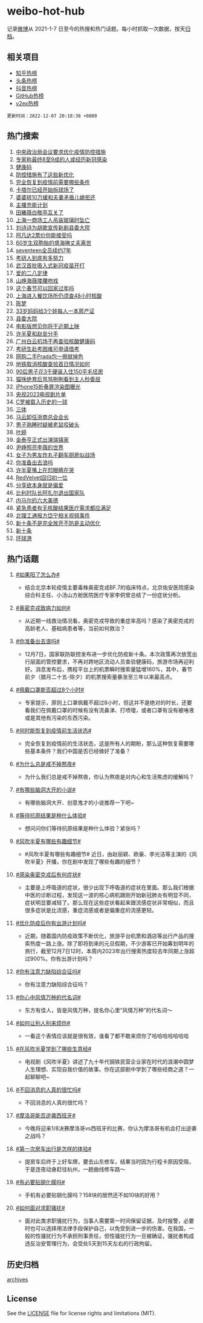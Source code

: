 # weibo-hot-hub

记录[微博](https://www.weibo.com)从 2021-1-7 日至今的热搜和热门话题。每小时抓取一次数据，按天[归档](archives)。

## 相关项目

- [知乎热榜](https://github.com/lonnyzhang423/zhihu-hot-hub)
- [头条热榜](https://github.com/lonnyzhang423/toutiao-hot-hub)
- [抖音热榜](https://github.com/lonnyzhang423/douyin-hot-hub)
- [GitHub热榜](https://github.com/lonnyzhang423/github-hot-hub)
- [v2ex热榜](https://github.com/lonnyzhang423/v2ex-hot-hub)


`更新时间：2022-12-07 20:18:38 +0800`

## 热门搜索

1. [中央政治局会议要求优化疫情防控措施](https://m.weibo.cn/search?containerid=100103type%3D1%26t%3D10%26q%3D%23%E4%B8%AD%E5%A4%AE%E6%94%BF%E6%B2%BB%E5%B1%80%E4%BC%9A%E8%AE%AE%E8%A6%81%E6%B1%82%E4%BC%98%E5%8C%96%E7%96%AB%E6%83%85%E9%98%B2%E6%8E%A7%E6%8E%AA%E6%96%BD%23&stream_entry_id=51&isnewpage=1&extparam=seat%3D1%26filter_type%3Drealtimehot%26c_type%3D51%26pos%3D0%26cate%3D10103%26dgr%3D0%26display_time%3D1670415517%26pre_seqid%3D1670415517161028780609&luicode=10000011&lfid=106003type%253D25%2526t%253D3%2526disable_hot%253D1%2526filter_type%253Drealtimehot)
1. [专家称最终8至9成的人或经历新冠感染](https://m.weibo.cn/search?containerid=100103type%3D1%26t%3D10%26q%3D%23%E4%B8%93%E5%AE%B6%E7%A7%B0%E6%9C%80%E7%BB%888%E8%87%B39%E6%88%90%E7%9A%84%E4%BA%BA%E6%88%96%E7%BB%8F%E5%8E%86%E6%96%B0%E5%86%A0%E6%84%9F%E6%9F%93%23&stream_entry_id=31&isnewpage=1&extparam=seat%3D1%26q%3D%2523%25E4%25B8%2593%25E5%25AE%25B6%25E7%25A7%25B0%25E6%259C%2580%25E7%25BB%25888%25E8%2587%25B39%25E6%2588%2590%25E7%259A%2584%25E4%25BA%25BA%25E6%2588%2596%25E7%25BB%258F%25E5%258E%2586%25E6%2596%25B0%25E5%2586%25A0%25E6%2584%259F%25E6%259F%2593%2523%26filter_type%3Drealtimehot%26dgr%3D0%26realpos%3D1%26flag%3D1%26pos%3D0%26c_type%3D31%26cate%3D5001%26band_rank%3D1%26lcate%3D5001%26display_time%3D1670415517%26pre_seqid%3D1670415517161028780609&luicode=10000011&lfid=106003type%253D25%2526t%253D3%2526disable_hot%253D1%2526filter_type%253Drealtimehot)
1. [健康码](https://m.weibo.cn/search?containerid=100103type%3D1%26t%3D10%26q%3D%23%E5%81%A5%E5%BA%B7%E7%A0%81%23&stream_entry_id=31&isnewpage=1&extparam=seat%3D1%26q%3D%2523%25E5%2581%25A5%25E5%25BA%25B7%25E7%25A0%2581%2523%26filter_type%3Drealtimehot%26dgr%3D0%26realpos%3D2%26flag%3D16%26pos%3D1%26c_type%3D31%26cate%3D5001%26band_rank%3D2%26lcate%3D5001%26display_time%3D1670415517%26pre_seqid%3D1670415517161028780609&luicode=10000011&lfid=106003type%253D25%2526t%253D3%2526disable_hot%253D1%2526filter_type%253Drealtimehot)
1. [防控措施有了这些新优化](https://m.weibo.cn/search?containerid=100103type%3D1%26t%3D10%26q%3D%23%E9%98%B2%E6%8E%A7%E6%8E%AA%E6%96%BD%E6%9C%89%E4%BA%86%E8%BF%99%E4%BA%9B%E6%96%B0%E4%BC%98%E5%8C%96%23&stream_entry_id=31&isnewpage=1&extparam=seat%3D1%26q%3D%2523%25E9%2598%25B2%25E6%258E%25A7%25E6%258E%25AA%25E6%2596%25BD%25E6%259C%2589%25E4%25BA%2586%25E8%25BF%2599%25E4%25BA%259B%25E6%2596%25B0%25E4%25BC%2598%25E5%258C%2596%2523%26filter_type%3Drealtimehot%26dgr%3D0%26realpos%3D3%26flag%3D0%26pos%3D2%26c_type%3D31%26cate%3D5001%26band_rank%3D3%26lcate%3D5001%26display_time%3D1670415517%26pre_seqid%3D1670415517161028780609&luicode=10000011&lfid=106003type%253D25%2526t%253D3%2526disable_hot%253D1%2526filter_type%253Drealtimehot)
1. [完全恢复到疫情前需要哪些条件](https://m.weibo.cn/search?containerid=100103type%3D1%26t%3D10%26q%3D%23%E5%AE%8C%E5%85%A8%E6%81%A2%E5%A4%8D%E5%88%B0%E7%96%AB%E6%83%85%E5%89%8D%E9%9C%80%E8%A6%81%E5%93%AA%E4%BA%9B%E6%9D%A1%E4%BB%B6%23&stream_entry_id=31&isnewpage=1&extparam=seat%3D1%26q%3D%2523%25E5%25AE%258C%25E5%2585%25A8%25E6%2581%25A2%25E5%25A4%258D%25E5%2588%25B0%25E7%2596%25AB%25E6%2583%2585%25E5%2589%258D%25E9%259C%2580%25E8%25A6%2581%25E5%2593%25AA%25E4%25BA%259B%25E6%259D%25A1%25E4%25BB%25B6%2523%26filter_type%3Drealtimehot%26dgr%3D0%26realpos%3D4%26flag%3D2%26pos%3D3%26c_type%3D31%26cate%3D5001%26band_rank%3D4%26lcate%3D5001%26display_time%3D1670415517%26pre_seqid%3D1670415517161028780609&luicode=10000011&lfid=106003type%253D25%2526t%253D3%2526disable_hot%253D1%2526filter_type%253Drealtimehot)
1. [卡塔尔已经开始拆球场了](https://m.weibo.cn/search?containerid=100103type%3D1%26t%3D10%26q%3D%23%E5%8D%A1%E5%A1%94%E5%B0%94%E5%B7%B2%E7%BB%8F%E5%BC%80%E5%A7%8B%E6%8B%86%E7%90%83%E5%9C%BA%E4%BA%86%23&stream_entry_id=31&isnewpage=1&extparam=seat%3D1%26q%3D%2523%25E5%258D%25A1%25E5%25A1%2594%25E5%25B0%2594%25E5%25B7%25B2%25E7%25BB%258F%25E5%25BC%2580%25E5%25A7%258B%25E6%258B%2586%25E7%2590%2583%25E5%259C%25BA%25E4%25BA%2586%2523%26filter_type%3Drealtimehot%26dgr%3D0%26realpos%3D5%26flag%3D2%26pos%3D4%26c_type%3D31%26cate%3D5001%26band_rank%3D5%26lcate%3D5001%26display_time%3D1670415517%26pre_seqid%3D1670415517161028780609&luicode=10000011&lfid=106003type%253D25%2526t%253D3%2526disable_hot%253D1%2526filter_type%253Drealtimehot)
1. [婆婆转10万缓和夫妻矛盾儿媳拒还](https://m.weibo.cn/search?containerid=100103type%3D1%26t%3D10%26q%3D%23%E5%A9%86%E5%A9%86%E8%BD%AC10%E4%B8%87%E7%BC%93%E5%92%8C%E5%A4%AB%E5%A6%BB%E7%9F%9B%E7%9B%BE%E5%84%BF%E5%AA%B3%E6%8B%92%E8%BF%98%23&stream_entry_id=31&isnewpage=1&extparam=seat%3D1%26q%3D%2523%25E5%25A9%2586%25E5%25A9%2586%25E8%25BD%25AC10%25E4%25B8%2587%25E7%25BC%2593%25E5%2592%258C%25E5%25A4%25AB%25E5%25A6%25BB%25E7%259F%259B%25E7%259B%25BE%25E5%2584%25BF%25E5%25AA%25B3%25E6%258B%2592%25E8%25BF%2598%2523%26filter_type%3Drealtimehot%26dgr%3D0%26realpos%3D6%26flag%3D1%26pos%3D5%26c_type%3D31%26cate%3D5001%26band_rank%3D6%26lcate%3D5001%26display_time%3D1670415517%26pre_seqid%3D1670415517161028780609&luicode=10000011&lfid=106003type%253D25%2526t%253D3%2526disable_hot%253D1%2526filter_type%253Drealtimehot)
1. [主播充能计划](https://m.weibo.cn/search?containerid=100103type%3D1%26t%3D10%26q%3D%23%E4%B8%BB%E6%92%AD%E5%85%85%E8%83%BD%E8%AE%A1%E5%88%92%23&stream_entry_id=31&isnewpage=1&extparam=seat%3D1%26adid%3D174319%26q%3D%2523%25E4%25B8%25BB%25E6%2592%25AD%25E5%2585%2585%25E8%2583%25BD%25E8%25AE%25A1%25E5%2588%2592%2523%26filter_type%3Drealtimehot%26dgr%3D0%26pos%3D6%26c_type%3D31%26cate%3D5001%26band_rank%3D7%26lcate%3D5001%26display_time%3D1670415517%26pre_seqid%3D1670415517161028780609&luicode=10000011&lfid=106003type%253D25%2526t%253D3%2526disable_hot%253D1%2526filter_type%253Drealtimehot)
1. [田曦薇白敬亭互关了](https://m.weibo.cn/search?containerid=100103type%3D1%26t%3D10%26q%3D%23%E7%94%B0%E6%9B%A6%E8%96%87%E7%99%BD%E6%95%AC%E4%BA%AD%E4%BA%92%E5%85%B3%E4%BA%86%23&stream_entry_id=31&isnewpage=1&extparam=seat%3D1%26q%3D%2523%25E7%2594%25B0%25E6%259B%25A6%25E8%2596%2587%25E7%2599%25BD%25E6%2595%25AC%25E4%25BA%25AD%25E4%25BA%2592%25E5%2585%25B3%25E4%25BA%2586%2523%26filter_type%3Drealtimehot%26dgr%3D0%26realpos%3D7%26flag%3D0%26pos%3D7%26c_type%3D31%26cate%3D5001%26band_rank%3D7%26lcate%3D5001%26display_time%3D1670415517%26pre_seqid%3D1670415517161028780609&luicode=10000011&lfid=106003type%253D25%2526t%253D3%2526disable_hot%253D1%2526filter_type%253Drealtimehot)
1. [上海一商场工人吊装玻璃时坠亡](https://m.weibo.cn/search?containerid=100103type%3D1%26t%3D10%26q%3D%23%E4%B8%8A%E6%B5%B7%E4%B8%80%E5%95%86%E5%9C%BA%E5%B7%A5%E4%BA%BA%E5%90%8A%E8%A3%85%E7%8E%BB%E7%92%83%E6%97%B6%E5%9D%A0%E4%BA%A1%23&stream_entry_id=31&isnewpage=1&extparam=seat%3D1%26q%3D%2523%25E4%25B8%258A%25E6%25B5%25B7%25E4%25B8%2580%25E5%2595%2586%25E5%259C%25BA%25E5%25B7%25A5%25E4%25BA%25BA%25E5%2590%258A%25E8%25A3%2585%25E7%258E%25BB%25E7%2592%2583%25E6%2597%25B6%25E5%259D%25A0%25E4%25BA%25A1%2523%26filter_type%3Drealtimehot%26dgr%3D0%26realpos%3D8%26flag%3D1%26pos%3D8%26c_type%3D31%26cate%3D5001%26band_rank%3D8%26lcate%3D5001%26display_time%3D1670415517%26pre_seqid%3D1670415517161028780609&luicode=10000011&lfid=106003type%253D25%2526t%253D3%2526disable_hot%253D1%2526filter_type%253Drealtimehot)
1. [刘诗诗为胡歌宣传新剧县委大院](https://m.weibo.cn/search?containerid=100103type%3D1%26t%3D10%26q%3D%23%E5%88%98%E8%AF%97%E8%AF%97%E4%B8%BA%E8%83%A1%E6%AD%8C%E5%AE%A3%E4%BC%A0%E6%96%B0%E5%89%A7%E5%8E%BF%E5%A7%94%E5%A4%A7%E9%99%A2%23&stream_entry_id=31&isnewpage=1&extparam=seat%3D1%26q%3D%2523%25E5%2588%2598%25E8%25AF%2597%25E8%25AF%2597%25E4%25B8%25BA%25E8%2583%25A1%25E6%25AD%258C%25E5%25AE%25A3%25E4%25BC%25A0%25E6%2596%25B0%25E5%2589%25A7%25E5%258E%25BF%25E5%25A7%2594%25E5%25A4%25A7%25E9%2599%25A2%2523%26filter_type%3Drealtimehot%26dgr%3D0%26realpos%3D9%26flag%3D1%26pos%3D9%26c_type%3D31%26cate%3D5001%26band_rank%3D9%26lcate%3D5001%26display_time%3D1670415517%26pre_seqid%3D1670415517161028780609&luicode=10000011&lfid=106003type%253D25%2526t%253D3%2526disable_hot%253D1%2526filter_type%253Drealtimehot)
1. [阿凡达2票价你能接受吗](https://m.weibo.cn/search?containerid=100103type%3D1%26t%3D10%26q%3D%23%E9%98%BF%E5%87%A1%E8%BE%BE2%E7%A5%A8%E4%BB%B7%E4%BD%A0%E8%83%BD%E6%8E%A5%E5%8F%97%E5%90%97%23&stream_entry_id=31&isnewpage=1&extparam=seat%3D1%26q%3D%2523%25E9%2598%25BF%25E5%2587%25A1%25E8%25BE%25BE2%25E7%25A5%25A8%25E4%25BB%25B7%25E4%25BD%25A0%25E8%2583%25BD%25E6%258E%25A5%25E5%258F%2597%25E5%2590%2597%2523%26filter_type%3Drealtimehot%26dgr%3D0%26realpos%3D10%26flag%3D0%26pos%3D10%26c_type%3D31%26cate%3D5001%26band_rank%3D10%26lcate%3D5001%26display_time%3D1670415517%26pre_seqid%3D1670415517161028780609&luicode=10000011&lfid=106003type%253D25%2526t%253D3%2526disable_hot%253D1%2526filter_type%253Drealtimehot)
1. [60岁生双胞胎的盛海琳丈夫离世](https://m.weibo.cn/search?containerid=100103type%3D1%26t%3D10%26q%3D%2360%E5%B2%81%E7%94%9F%E5%8F%8C%E8%83%9E%E8%83%8E%E7%9A%84%E7%9B%9B%E6%B5%B7%E7%90%B3%E4%B8%88%E5%A4%AB%E7%A6%BB%E4%B8%96%23&stream_entry_id=31&isnewpage=1&extparam=seat%3D1%26q%3D%252360%25E5%25B2%2581%25E7%2594%259F%25E5%258F%258C%25E8%2583%259E%25E8%2583%258E%25E7%259A%2584%25E7%259B%259B%25E6%25B5%25B7%25E7%2590%25B3%25E4%25B8%2588%25E5%25A4%25AB%25E7%25A6%25BB%25E4%25B8%2596%2523%26filter_type%3Drealtimehot%26dgr%3D0%26realpos%3D11%26flag%3D1%26pos%3D11%26c_type%3D31%26cate%3D5001%26band_rank%3D11%26lcate%3D5001%26display_time%3D1670415517%26pre_seqid%3D1670415517161028780609&luicode=10000011&lfid=106003type%253D25%2526t%253D3%2526disable_hot%253D1%2526filter_type%253Drealtimehot)
1. [seventeen全员续约7年](https://m.weibo.cn/search?containerid=100103type%3D1%26t%3D10%26q%3D%23seventeen%E5%85%A8%E5%91%98%E7%BB%AD%E7%BA%A67%E5%B9%B4%23&stream_entry_id=31&isnewpage=1&extparam=seat%3D1%26q%3D%2523seventeen%25E5%2585%25A8%25E5%2591%2598%25E7%25BB%25AD%25E7%25BA%25A67%25E5%25B9%25B4%2523%26filter_type%3Drealtimehot%26dgr%3D0%26realpos%3D12%26flag%3D1%26pos%3D12%26c_type%3D31%26cate%3D5001%26band_rank%3D12%26lcate%3D5001%26display_time%3D1670415517%26pre_seqid%3D1670415517161028780609&luicode=10000011&lfid=106003type%253D25%2526t%253D3%2526disable_hot%253D1%2526filter_type%253Drealtimehot)
1. [考研人到底有多努力](https://m.weibo.cn/search?containerid=100103type%3D1%26t%3D10%26q%3D%23%E8%80%83%E7%A0%94%E4%BA%BA%E5%88%B0%E5%BA%95%E6%9C%89%E5%A4%9A%E5%8A%AA%E5%8A%9B%23&stream_entry_id=31&isnewpage=1&extparam=seat%3D1%26q%3D%2523%25E8%2580%2583%25E7%25A0%2594%25E4%25BA%25BA%25E5%2588%25B0%25E5%25BA%2595%25E6%259C%2589%25E5%25A4%259A%25E5%258A%25AA%25E5%258A%259B%2523%26filter_type%3Drealtimehot%26dgr%3D0%26realpos%3D13%26flag%3D1%26pos%3D13%26c_type%3D31%26cate%3D5001%26band_rank%3D13%26lcate%3D5001%26display_time%3D1670415517%26pre_seqid%3D1670415517161028780609&luicode=10000011&lfid=106003type%253D25%2526t%253D3%2526disable_hot%253D1%2526filter_type%253Drealtimehot)
1. [武汉首批吸入式新冠疫苗开打](https://m.weibo.cn/search?containerid=100103type%3D1%26t%3D10%26q%3D%23%E6%AD%A6%E6%B1%89%E9%A6%96%E6%89%B9%E5%90%B8%E5%85%A5%E5%BC%8F%E6%96%B0%E5%86%A0%E7%96%AB%E8%8B%97%E5%BC%80%E6%89%93%23&stream_entry_id=31&isnewpage=1&extparam=seat%3D1%26q%3D%2523%25E6%25AD%25A6%25E6%25B1%2589%25E9%25A6%2596%25E6%2589%25B9%25E5%2590%25B8%25E5%2585%25A5%25E5%25BC%258F%25E6%2596%25B0%25E5%2586%25A0%25E7%2596%25AB%25E8%258B%2597%25E5%25BC%2580%25E6%2589%2593%2523%26filter_type%3Drealtimehot%26dgr%3D0%26realpos%3D14%26flag%3D1%26pos%3D14%26c_type%3D31%26cate%3D5001%26band_rank%3D14%26lcate%3D5001%26display_time%3D1670415517%26pre_seqid%3D1670415517161028780609&luicode=10000011&lfid=106003type%253D25%2526t%253D3%2526disable_hot%253D1%2526filter_type%253Drealtimehot)
1. [爱的二八定律](https://m.weibo.cn/search?containerid=100103type%3D1%26t%3D10%26q%3D%E7%88%B1%E7%9A%84%E4%BA%8C%E5%85%AB%E5%AE%9A%E5%BE%8B&stream_entry_id=31&isnewpage=1&extparam=seat%3D1%26q%3D%25E7%2588%25B1%25E7%259A%2584%25E4%25BA%258C%25E5%2585%25AB%25E5%25AE%259A%25E5%25BE%258B%26filter_type%3Drealtimehot%26dgr%3D0%26realpos%3D15%26flag%3D0%26pos%3D15%26c_type%3D31%26cate%3D5001%26band_rank%3D15%26lcate%3D5001%26display_time%3D1670415517%26pre_seqid%3D1670415517161028780609&luicode=10000011&lfid=106003type%253D25%2526t%253D3%2526disable_hot%253D1%2526filter_type%253Drealtimehot)
1. [山峥海薇搂腰吻戏](https://m.weibo.cn/search?containerid=100103type%3D1%26t%3D10%26q%3D%23%E5%B1%B1%E5%B3%A5%E6%B5%B7%E8%96%87%E6%90%82%E8%85%B0%E5%90%BB%E6%88%8F%23&stream_entry_id=31&isnewpage=1&extparam=seat%3D1%26q%3D%2523%25E5%25B1%25B1%25E5%25B3%25A5%25E6%25B5%25B7%25E8%2596%2587%25E6%2590%2582%25E8%2585%25B0%25E5%2590%25BB%25E6%2588%258F%2523%26filter_type%3Drealtimehot%26dgr%3D0%26realpos%3D16%26flag%3D1%26pos%3D16%26c_type%3D31%26cate%3D5001%26band_rank%3D16%26lcate%3D5001%26display_time%3D1670415517%26pre_seqid%3D1670415517161028780609&luicode=10000011&lfid=106003type%253D25%2526t%253D3%2526disable_hot%253D1%2526filter_type%253Drealtimehot)
1. [这个春节可以回家过年吗](https://m.weibo.cn/search?containerid=100103type%3D1%26t%3D10%26q%3D%23%E8%BF%99%E4%B8%AA%E6%98%A5%E8%8A%82%E5%8F%AF%E4%BB%A5%E5%9B%9E%E5%AE%B6%E8%BF%87%E5%B9%B4%E5%90%97%23&stream_entry_id=31&isnewpage=1&extparam=seat%3D1%26q%3D%2523%25E8%25BF%2599%25E4%25B8%25AA%25E6%2598%25A5%25E8%258A%2582%25E5%258F%25AF%25E4%25BB%25A5%25E5%259B%259E%25E5%25AE%25B6%25E8%25BF%2587%25E5%25B9%25B4%25E5%2590%2597%2523%26filter_type%3Drealtimehot%26dgr%3D0%26realpos%3D17%26flag%3D1%26pos%3D17%26c_type%3D31%26cate%3D5001%26band_rank%3D17%26lcate%3D5001%26display_time%3D1670415517%26pre_seqid%3D1670415517161028780609&luicode=10000011&lfid=106003type%253D25%2526t%253D3%2526disable_hot%253D1%2526filter_type%253Drealtimehot)
1. [上海进入餐饮场所仍须查48小时核酸](https://m.weibo.cn/search?containerid=100103type%3D1%26t%3D10%26q%3D%23%E4%B8%8A%E6%B5%B7%E8%BF%9B%E5%85%A5%E9%A4%90%E9%A5%AE%E5%9C%BA%E6%89%80%E4%BB%8D%E9%A1%BB%E6%9F%A548%E5%B0%8F%E6%97%B6%E6%A0%B8%E9%85%B8%23&stream_entry_id=31&isnewpage=1&extparam=seat%3D1%26q%3D%2523%25E4%25B8%258A%25E6%25B5%25B7%25E8%25BF%259B%25E5%2585%25A5%25E9%25A4%2590%25E9%25A5%25AE%25E5%259C%25BA%25E6%2589%2580%25E4%25BB%258D%25E9%25A1%25BB%25E6%259F%25A548%25E5%25B0%258F%25E6%2597%25B6%25E6%25A0%25B8%25E9%2585%25B8%2523%26filter_type%3Drealtimehot%26dgr%3D0%26realpos%3D18%26flag%3D0%26pos%3D18%26c_type%3D31%26cate%3D5001%26band_rank%3D18%26lcate%3D5001%26display_time%3D1670415517%26pre_seqid%3D1670415517161028780609&luicode=10000011&lfid=106003type%253D25%2526t%253D3%2526disable_hot%253D1%2526filter_type%253Drealtimehot)
1. [陈梦](https://m.weibo.cn/search?containerid=100103type%3D1%26t%3D10%26q%3D%E9%99%88%E6%A2%A6&stream_entry_id=31&isnewpage=1&extparam=seat%3D1%26q%3D%25E9%2599%2588%25E6%25A2%25A6%26filter_type%3Drealtimehot%26dgr%3D0%26realpos%3D19%26flag%3D1%26pos%3D19%26c_type%3D31%26cate%3D5001%26band_rank%3D19%26lcate%3D5001%26display_time%3D1670415517%26pre_seqid%3D1670415517161028780609&luicode=10000011&lfid=106003type%253D25%2526t%253D3%2526disable_hot%253D1%2526filter_type%253Drealtimehot)
1. [33岁妈妈给3个娃每人一本房产证](https://m.weibo.cn/search?containerid=100103type%3D1%26t%3D10%26q%3D%2333%E5%B2%81%E5%A6%88%E5%A6%88%E7%BB%993%E4%B8%AA%E5%A8%83%E6%AF%8F%E4%BA%BA%E4%B8%80%E6%9C%AC%E6%88%BF%E4%BA%A7%E8%AF%81%23&stream_entry_id=31&isnewpage=1&extparam=seat%3D1%26q%3D%252333%25E5%25B2%2581%25E5%25A6%2588%25E5%25A6%2588%25E7%25BB%25993%25E4%25B8%25AA%25E5%25A8%2583%25E6%25AF%258F%25E4%25BA%25BA%25E4%25B8%2580%25E6%259C%25AC%25E6%2588%25BF%25E4%25BA%25A7%25E8%25AF%2581%2523%26filter_type%3Drealtimehot%26dgr%3D0%26realpos%3D20%26flag%3D1%26pos%3D20%26c_type%3D31%26cate%3D5001%26band_rank%3D20%26lcate%3D5001%26display_time%3D1670415517%26pre_seqid%3D1670415517161028780609&luicode=10000011&lfid=106003type%253D25%2526t%253D3%2526disable_hot%253D1%2526filter_type%253Drealtimehot)
1. [县委大院](https://m.weibo.cn/search?containerid=100103type%3D1%26t%3D10%26q%3D%E5%8E%BF%E5%A7%94%E5%A4%A7%E9%99%A2&stream_entry_id=31&isnewpage=1&extparam=seat%3D1%26q%3D%25E5%258E%25BF%25E5%25A7%2594%25E5%25A4%25A7%25E9%2599%25A2%26filter_type%3Drealtimehot%26dgr%3D0%26realpos%3D21%26flag%3D1%26pos%3D21%26c_type%3D31%26cate%3D5001%26band_rank%3D21%26lcate%3D5001%26display_time%3D1670415517%26pre_seqid%3D1670415517161028780609&luicode=10000011&lfid=106003type%253D25%2526t%253D3%2526disable_hot%253D1%2526filter_type%253Drealtimehot)
1. [电影版想见你将于近期上映](https://m.weibo.cn/search?containerid=100103type%3D1%26t%3D10%26q%3D%23%E7%94%B5%E5%BD%B1%E7%89%88%E6%83%B3%E8%A7%81%E4%BD%A0%E5%B0%86%E4%BA%8E%E8%BF%91%E6%9C%9F%E4%B8%8A%E6%98%A0%23&stream_entry_id=31&isnewpage=1&extparam=seat%3D1%26q%3D%2523%25E7%2594%25B5%25E5%25BD%25B1%25E7%2589%2588%25E6%2583%25B3%25E8%25A7%2581%25E4%25BD%25A0%25E5%25B0%2586%25E4%25BA%258E%25E8%25BF%2591%25E6%259C%259F%25E4%25B8%258A%25E6%2598%25A0%2523%26filter_type%3Drealtimehot%26dgr%3D0%26realpos%3D22%26flag%3D1%26pos%3D22%26c_type%3D31%26cate%3D5001%26band_rank%3D22%26lcate%3D5001%26display_time%3D1670415517%26pre_seqid%3D1670415517161028780609&luicode=10000011&lfid=106003type%253D25%2526t%253D3%2526disable_hot%253D1%2526filter_type%253Drealtimehot)
1. [许半夏和赵垒分手](https://m.weibo.cn/search?containerid=100103type%3D1%26t%3D10%26q%3D%23%E8%AE%B8%E5%8D%8A%E5%A4%8F%E5%92%8C%E8%B5%B5%E5%9E%92%E5%88%86%E6%89%8B%23&stream_entry_id=31&isnewpage=1&extparam=seat%3D1%26q%3D%2523%25E8%25AE%25B8%25E5%258D%258A%25E5%25A4%258F%25E5%2592%258C%25E8%25B5%25B5%25E5%259E%2592%25E5%2588%2586%25E6%2589%258B%2523%26filter_type%3Drealtimehot%26dgr%3D0%26realpos%3D23%26flag%3D1%26pos%3D23%26c_type%3D31%26cate%3D5001%26band_rank%3D23%26lcate%3D5001%26display_time%3D1670415517%26pre_seqid%3D1670415517161028780609&luicode=10000011&lfid=106003type%253D25%2526t%253D3%2526disable_hot%253D1%2526filter_type%253Drealtimehot)
1. [广州白云机场不再查验核酸健康码](https://m.weibo.cn/search?containerid=100103type%3D1%26t%3D10%26q%3D%23%E5%B9%BF%E5%B7%9E%E7%99%BD%E4%BA%91%E6%9C%BA%E5%9C%BA%E4%B8%8D%E5%86%8D%E6%9F%A5%E9%AA%8C%E6%A0%B8%E9%85%B8%E5%81%A5%E5%BA%B7%E7%A0%81%23&stream_entry_id=31&isnewpage=1&extparam=seat%3D1%26q%3D%2523%25E5%25B9%25BF%25E5%25B7%259E%25E7%2599%25BD%25E4%25BA%2591%25E6%259C%25BA%25E5%259C%25BA%25E4%25B8%258D%25E5%2586%258D%25E6%259F%25A5%25E9%25AA%258C%25E6%25A0%25B8%25E9%2585%25B8%25E5%2581%25A5%25E5%25BA%25B7%25E7%25A0%2581%2523%26filter_type%3Drealtimehot%26dgr%3D0%26realpos%3D24%26flag%3D0%26pos%3D24%26c_type%3D31%26cate%3D5001%26band_rank%3D24%26lcate%3D5001%26display_time%3D1670415517%26pre_seqid%3D1670415517161028780609&luicode=10000011&lfid=106003type%253D25%2526t%253D3%2526disable_hot%253D1%2526filter_type%253Drealtimehot)
1. [考研生赴考困难可申请借考](https://m.weibo.cn/search?containerid=100103type%3D1%26t%3D10%26q%3D%23%E8%80%83%E7%A0%94%E7%94%9F%E8%B5%B4%E8%80%83%E5%9B%B0%E9%9A%BE%E5%8F%AF%E7%94%B3%E8%AF%B7%E5%80%9F%E8%80%83%23&stream_entry_id=31&isnewpage=1&extparam=seat%3D1%26q%3D%2523%25E8%2580%2583%25E7%25A0%2594%25E7%2594%259F%25E8%25B5%25B4%25E8%2580%2583%25E5%259B%25B0%25E9%259A%25BE%25E5%258F%25AF%25E7%2594%25B3%25E8%25AF%25B7%25E5%2580%259F%25E8%2580%2583%2523%26filter_type%3Drealtimehot%26dgr%3D0%26realpos%3D25%26flag%3D0%26pos%3D25%26c_type%3D31%26cate%3D5001%26band_rank%3D25%26lcate%3D5001%26display_time%3D1670415517%26pre_seqid%3D1670415517161028780609&luicode=10000011&lfid=106003type%253D25%2526t%253D3%2526disable_hot%253D1%2526filter_type%253Drealtimehot)
1. [网购二手Prada包一擦就掉色](https://m.weibo.cn/search?containerid=100103type%3D1%26t%3D10%26q%3D%23%E7%BD%91%E8%B4%AD%E4%BA%8C%E6%89%8BPrada%E5%8C%85%E4%B8%80%E6%93%A6%E5%B0%B1%E6%8E%89%E8%89%B2%23&stream_entry_id=31&isnewpage=1&extparam=seat%3D1%26q%3D%2523%25E7%25BD%2591%25E8%25B4%25AD%25E4%25BA%258C%25E6%2589%258BPrada%25E5%258C%2585%25E4%25B8%2580%25E6%2593%25A6%25E5%25B0%25B1%25E6%258E%2589%25E8%2589%25B2%2523%26filter_type%3Drealtimehot%26dgr%3D0%26realpos%3D26%26flag%3D1%26pos%3D26%26c_type%3D31%26cate%3D5001%26band_rank%3D26%26lcate%3D5001%26display_time%3D1670415517%26pre_seqid%3D1670415517161028780609&luicode=10000011&lfid=106003type%253D25%2526t%253D3%2526disable_hot%253D1%2526filter_type%253Drealtimehot)
1. [地铁取消核酸查验首日情况如何](https://m.weibo.cn/search?containerid=100103type%3D1%26t%3D10%26q%3D%23%E5%9C%B0%E9%93%81%E5%8F%96%E6%B6%88%E6%A0%B8%E9%85%B8%E6%9F%A5%E9%AA%8C%E9%A6%96%E6%97%A5%E6%83%85%E5%86%B5%E5%A6%82%E4%BD%95%23&stream_entry_id=31&isnewpage=1&extparam=seat%3D1%26q%3D%2523%25E5%259C%25B0%25E9%2593%2581%25E5%258F%2596%25E6%25B6%2588%25E6%25A0%25B8%25E9%2585%25B8%25E6%259F%25A5%25E9%25AA%258C%25E9%25A6%2596%25E6%2597%25A5%25E6%2583%2585%25E5%2586%25B5%25E5%25A6%2582%25E4%25BD%2595%2523%26filter_type%3Drealtimehot%26dgr%3D0%26realpos%3D27%26flag%3D0%26pos%3D27%26c_type%3D31%26cate%3D5001%26band_rank%3D27%26lcate%3D5001%26display_time%3D1670415517%26pre_seqid%3D1670415517161028780609&luicode=10000011&lfid=106003type%253D25%2526t%253D3%2526disable_hot%253D1%2526filter_type%253Drealtimehot)
1. [90后男子花3千硬装入住150平毛坯房](https://m.weibo.cn/search?containerid=100103type%3D1%26t%3D10%26q%3D%2390%E5%90%8E%E7%94%B7%E5%AD%90%E8%8A%B13%E5%8D%83%E7%A1%AC%E8%A3%85%E5%85%A5%E4%BD%8F150%E5%B9%B3%E6%AF%9B%E5%9D%AF%E6%88%BF%23&stream_entry_id=31&isnewpage=1&extparam=seat%3D1%26q%3D%252390%25E5%2590%258E%25E7%2594%25B7%25E5%25AD%2590%25E8%258A%25B13%25E5%258D%2583%25E7%25A1%25AC%25E8%25A3%2585%25E5%2585%25A5%25E4%25BD%258F150%25E5%25B9%25B3%25E6%25AF%259B%25E5%259D%25AF%25E6%2588%25BF%2523%26filter_type%3Drealtimehot%26dgr%3D0%26realpos%3D28%26flag%3D1%26pos%3D28%26c_type%3D31%26cate%3D5001%26band_rank%3D28%26lcate%3D5001%26display_time%3D1670415517%26pre_seqid%3D1670415517161028780609&luicode=10000011&lfid=106003type%253D25%2526t%253D3%2526disable_hot%253D1%2526filter_type%253Drealtimehot)
1. [猫咪绝育后骂骂咧咧看到主人秒委屈](https://m.weibo.cn/search?containerid=100103type%3D1%26t%3D10%26q%3D%23%E7%8C%AB%E5%92%AA%E7%BB%9D%E8%82%B2%E5%90%8E%E9%AA%82%E9%AA%82%E5%92%A7%E5%92%A7%E7%9C%8B%E5%88%B0%E4%B8%BB%E4%BA%BA%E7%A7%92%E5%A7%94%E5%B1%88%23&stream_entry_id=31&isnewpage=1&extparam=seat%3D1%26q%3D%2523%25E7%258C%25AB%25E5%2592%25AA%25E7%25BB%259D%25E8%2582%25B2%25E5%2590%258E%25E9%25AA%2582%25E9%25AA%2582%25E5%2592%25A7%25E5%2592%25A7%25E7%259C%258B%25E5%2588%25B0%25E4%25B8%25BB%25E4%25BA%25BA%25E7%25A7%2592%25E5%25A7%2594%25E5%25B1%2588%2523%26filter_type%3Drealtimehot%26dgr%3D0%26realpos%3D29%26flag%3D0%26pos%3D29%26c_type%3D31%26cate%3D5001%26band_rank%3D29%26lcate%3D5001%26display_time%3D1670415517%26pre_seqid%3D1670415517161028780609&luicode=10000011&lfid=106003type%253D25%2526t%253D3%2526disable_hot%253D1%2526filter_type%253Drealtimehot)
1. [iPhone15折叠屏渲染图曝光](https://m.weibo.cn/search?containerid=100103type%3D1%26t%3D10%26q%3D%23iPhone15%E6%8A%98%E5%8F%A0%E5%B1%8F%E6%B8%B2%E6%9F%93%E5%9B%BE%E6%9B%9D%E5%85%89%23&stream_entry_id=31&isnewpage=1&extparam=seat%3D1%26q%3D%2523iPhone15%25E6%258A%2598%25E5%258F%25A0%25E5%25B1%258F%25E6%25B8%25B2%25E6%259F%2593%25E5%259B%25BE%25E6%259B%259D%25E5%2585%2589%2523%26filter_type%3Drealtimehot%26dgr%3D0%26realpos%3D30%26flag%3D0%26pos%3D30%26c_type%3D31%26cate%3D5001%26band_rank%3D30%26lcate%3D5001%26display_time%3D1670415517%26pre_seqid%3D1670415517161028780609&luicode=10000011&lfid=106003type%253D25%2526t%253D3%2526disable_hot%253D1%2526filter_type%253Drealtimehot)
1. [央视2023电视剧片单](https://m.weibo.cn/search?containerid=100103type%3D1%26t%3D10%26q%3D%23%E5%A4%AE%E8%A7%862023%E7%94%B5%E8%A7%86%E5%89%A7%E7%89%87%E5%8D%95%23&stream_entry_id=31&isnewpage=1&extparam=seat%3D1%26q%3D%2523%25E5%25A4%25AE%25E8%25A7%25862023%25E7%2594%25B5%25E8%25A7%2586%25E5%2589%25A7%25E7%2589%2587%25E5%258D%2595%2523%26filter_type%3Drealtimehot%26dgr%3D0%26realpos%3D31%26flag%3D0%26pos%3D31%26c_type%3D31%26cate%3D5001%26band_rank%3D31%26lcate%3D5001%26display_time%3D1670415517%26pre_seqid%3D1670415517161028780609&luicode=10000011&lfid=106003type%253D25%2526t%253D3%2526disable_hot%253D1%2526filter_type%253Drealtimehot)
1. [C罗被载入历史的一球](https://m.weibo.cn/search?containerid=100103type%3D1%26t%3D10%26q%3D%23C%E7%BD%97%E8%A2%AB%E8%BD%BD%E5%85%A5%E5%8E%86%E5%8F%B2%E7%9A%84%E4%B8%80%E7%90%83%23&stream_entry_id=31&isnewpage=1&extparam=seat%3D1%26q%3D%2523C%25E7%25BD%2597%25E8%25A2%25AB%25E8%25BD%25BD%25E5%2585%25A5%25E5%258E%2586%25E5%258F%25B2%25E7%259A%2584%25E4%25B8%2580%25E7%2590%2583%2523%26filter_type%3Drealtimehot%26dgr%3D0%26realpos%3D32%26flag%3D1%26pos%3D32%26c_type%3D31%26cate%3D5001%26band_rank%3D32%26lcate%3D5001%26display_time%3D1670415517%26pre_seqid%3D1670415517161028780609&luicode=10000011&lfid=106003type%253D25%2526t%253D3%2526disable_hot%253D1%2526filter_type%253Drealtimehot)
1. [三体](https://m.weibo.cn/search?containerid=100103type%3D1%26t%3D10%26q%3D%E4%B8%89%E4%BD%93&stream_entry_id=31&isnewpage=1&extparam=seat%3D1%26q%3D%25E4%25B8%2589%25E4%25BD%2593%26filter_type%3Drealtimehot%26dgr%3D0%26realpos%3D33%26flag%3D1%26pos%3D33%26c_type%3D31%26cate%3D5001%26band_rank%3D33%26lcate%3D5001%26display_time%3D1670415517%26pre_seqid%3D1670415517161028780609&luicode=10000011&lfid=106003type%253D25%2526t%253D3%2526disable_hot%253D1%2526filter_type%253Drealtimehot)
1. [马云卸任浙商总会会长](https://m.weibo.cn/search?containerid=100103type%3D1%26t%3D10%26q%3D%23%E9%A9%AC%E4%BA%91%E5%8D%B8%E4%BB%BB%E6%B5%99%E5%95%86%E6%80%BB%E4%BC%9A%E4%BC%9A%E9%95%BF%23&stream_entry_id=31&isnewpage=1&extparam=seat%3D1%26q%3D%2523%25E9%25A9%25AC%25E4%25BA%2591%25E5%258D%25B8%25E4%25BB%25BB%25E6%25B5%2599%25E5%2595%2586%25E6%2580%25BB%25E4%25BC%259A%25E4%25BC%259A%25E9%2595%25BF%2523%26filter_type%3Drealtimehot%26dgr%3D0%26realpos%3D34%26flag%3D0%26pos%3D34%26c_type%3D31%26cate%3D5001%26band_rank%3D34%26lcate%3D5001%26display_time%3D1670415517%26pre_seqid%3D1670415517161028780609&luicode=10000011&lfid=106003type%253D25%2526t%253D3%2526disable_hot%253D1%2526filter_type%253Drealtimehot)
1. [男子熟睡时疑被老鼠咬破头](https://m.weibo.cn/search?containerid=100103type%3D1%26t%3D10%26q%3D%23%E7%94%B7%E5%AD%90%E7%86%9F%E7%9D%A1%E6%97%B6%E7%96%91%E8%A2%AB%E8%80%81%E9%BC%A0%E5%92%AC%E7%A0%B4%E5%A4%B4%23&stream_entry_id=31&isnewpage=1&extparam=seat%3D1%26q%3D%2523%25E7%2594%25B7%25E5%25AD%2590%25E7%2586%259F%25E7%259D%25A1%25E6%2597%25B6%25E7%2596%2591%25E8%25A2%25AB%25E8%2580%2581%25E9%25BC%25A0%25E5%2592%25AC%25E7%25A0%25B4%25E5%25A4%25B4%2523%26filter_type%3Drealtimehot%26dgr%3D0%26realpos%3D35%26flag%3D0%26pos%3D35%26c_type%3D31%26cate%3D5001%26band_rank%3D35%26lcate%3D5001%26display_time%3D1670415517%26pre_seqid%3D1670415517161028780609&luicode=10000011&lfid=106003type%253D25%2526t%253D3%2526disable_hot%253D1%2526filter_type%253Drealtimehot)
1. [叶婷](https://m.weibo.cn/search?containerid=100103type%3D1%26t%3D10%26q%3D%23%E5%8F%B6%E5%A9%B7%23&stream_entry_id=31&isnewpage=1&extparam=seat%3D1%26q%3D%2523%25E5%258F%25B6%25E5%25A9%25B7%2523%26filter_type%3Drealtimehot%26dgr%3D0%26realpos%3D36%26flag%3D0%26pos%3D36%26c_type%3D31%26cate%3D5001%26band_rank%3D36%26lcate%3D5001%26display_time%3D1670415517%26pre_seqid%3D1670415517161028780609&luicode=10000011&lfid=106003type%253D25%2526t%253D3%2526disable_hot%253D1%2526filter_type%253Drealtimehot)
1. [金泰亨正式出演瑞镇家](https://m.weibo.cn/search?containerid=100103type%3D1%26t%3D10%26q%3D%23%E9%87%91%E6%B3%B0%E4%BA%A8%E6%AD%A3%E5%BC%8F%E5%87%BA%E6%BC%94%E7%91%9E%E9%95%87%E5%AE%B6%23&stream_entry_id=31&isnewpage=1&extparam=seat%3D1%26q%3D%2523%25E9%2587%2591%25E6%25B3%25B0%25E4%25BA%25A8%25E6%25AD%25A3%25E5%25BC%258F%25E5%2587%25BA%25E6%25BC%2594%25E7%2591%259E%25E9%2595%2587%25E5%25AE%25B6%2523%26filter_type%3Drealtimehot%26dgr%3D0%26realpos%3D37%26flag%3D1%26pos%3D37%26c_type%3D31%26cate%3D5001%26band_rank%3D37%26lcate%3D5001%26display_time%3D1670415517%26pre_seqid%3D1670415517161028780609&luicode=10000011&lfid=106003type%253D25%2526t%253D3%2526disable_hot%253D1%2526filter_type%253Drealtimehot)
1. [尹峥照亮李薇的世界](https://m.weibo.cn/search?containerid=100103type%3D1%26t%3D10%26q%3D%23%E5%B0%B9%E5%B3%A5%E7%85%A7%E4%BA%AE%E6%9D%8E%E8%96%87%E7%9A%84%E4%B8%96%E7%95%8C%23&stream_entry_id=31&isnewpage=1&extparam=seat%3D1%26q%3D%2523%25E5%25B0%25B9%25E5%25B3%25A5%25E7%2585%25A7%25E4%25BA%25AE%25E6%259D%258E%25E8%2596%2587%25E7%259A%2584%25E4%25B8%2596%25E7%2595%258C%2523%26filter_type%3Drealtimehot%26dgr%3D0%26realpos%3D38%26flag%3D1%26pos%3D38%26c_type%3D31%26cate%3D5001%26band_rank%3D38%26lcate%3D5001%26display_time%3D1670415517%26pre_seqid%3D1670415517161028780609&luicode=10000011&lfid=106003type%253D25%2526t%253D3%2526disable_hot%253D1%2526filter_type%253Drealtimehot)
1. [女子为男友炸丸子翻车厨房似战场](https://m.weibo.cn/search?containerid=100103type%3D1%26t%3D10%26q%3D%23%E5%A5%B3%E5%AD%90%E4%B8%BA%E7%94%B7%E5%8F%8B%E7%82%B8%E4%B8%B8%E5%AD%90%E7%BF%BB%E8%BD%A6%E5%8E%A8%E6%88%BF%E4%BC%BC%E6%88%98%E5%9C%BA%23&stream_entry_id=31&isnewpage=1&extparam=seat%3D1%26q%3D%2523%25E5%25A5%25B3%25E5%25AD%2590%25E4%25B8%25BA%25E7%2594%25B7%25E5%258F%258B%25E7%2582%25B8%25E4%25B8%25B8%25E5%25AD%2590%25E7%25BF%25BB%25E8%25BD%25A6%25E5%258E%25A8%25E6%2588%25BF%25E4%25BC%25BC%25E6%2588%2598%25E5%259C%25BA%2523%26filter_type%3Drealtimehot%26dgr%3D0%26realpos%3D39%26flag%3D1%26pos%3D39%26c_type%3D31%26cate%3D5001%26band_rank%3D39%26lcate%3D5001%26display_time%3D1670415517%26pre_seqid%3D1670415517161028780609&luicode=10000011&lfid=106003type%253D25%2526t%253D3%2526disable_hot%253D1%2526filter_type%253Drealtimehot)
1. [你准备出去浪吗](https://m.weibo.cn/search?containerid=100103type%3D1%26t%3D10%26q%3D%23%E4%BD%A0%E5%87%86%E5%A4%87%E5%87%BA%E5%8E%BB%E6%B5%AA%E5%90%97%23&stream_entry_id=31&isnewpage=1&extparam=seat%3D1%26q%3D%2523%25E4%25BD%25A0%25E5%2587%2586%25E5%25A4%2587%25E5%2587%25BA%25E5%258E%25BB%25E6%25B5%25AA%25E5%2590%2597%2523%26filter_type%3Drealtimehot%26dgr%3D0%26realpos%3D40%26flag%3D0%26pos%3D40%26c_type%3D31%26cate%3D5001%26band_rank%3D40%26lcate%3D5001%26display_time%3D1670415517%26pre_seqid%3D1670415517161028780609&luicode=10000011&lfid=106003type%253D25%2526t%253D3%2526disable_hot%253D1%2526filter_type%253Drealtimehot)
1. [许半夏嘴上在怼眼睛在哭](https://m.weibo.cn/search?containerid=100103type%3D1%26t%3D10%26q%3D%23%E8%AE%B8%E5%8D%8A%E5%A4%8F%E5%98%B4%E4%B8%8A%E5%9C%A8%E6%80%BC%E7%9C%BC%E7%9D%9B%E5%9C%A8%E5%93%AD%23&stream_entry_id=31&isnewpage=1&extparam=seat%3D1%26q%3D%2523%25E8%25AE%25B8%25E5%258D%258A%25E5%25A4%258F%25E5%2598%25B4%25E4%25B8%258A%25E5%259C%25A8%25E6%2580%25BC%25E7%259C%25BC%25E7%259D%259B%25E5%259C%25A8%25E5%2593%25AD%2523%26filter_type%3Drealtimehot%26dgr%3D0%26realpos%3D41%26flag%3D1%26pos%3D41%26c_type%3D31%26cate%3D5001%26band_rank%3D41%26lcate%3D5001%26display_time%3D1670415517%26pre_seqid%3D1670415517161028780609&luicode=10000011&lfid=106003type%253D25%2526t%253D3%2526disable_hot%253D1%2526filter_type%253Drealtimehot)
1. [RedVelvet回归初一位](https://m.weibo.cn/search?containerid=100103type%3D1%26t%3D10%26q%3D%23RedVelvet%E5%9B%9E%E5%BD%92%E5%88%9D%E4%B8%80%E4%BD%8D%23&stream_entry_id=31&isnewpage=1&extparam=seat%3D1%26q%3D%2523RedVelvet%25E5%259B%259E%25E5%25BD%2592%25E5%2588%259D%25E4%25B8%2580%25E4%25BD%258D%2523%26filter_type%3Drealtimehot%26dgr%3D0%26realpos%3D42%26flag%3D1%26pos%3D42%26c_type%3D31%26cate%3D5001%26band_rank%3D42%26lcate%3D5001%26display_time%3D1670415517%26pre_seqid%3D1670415517161028780609&luicode=10000011&lfid=106003type%253D25%2526t%253D3%2526disable_hot%253D1%2526filter_type%253Drealtimehot)
1. [分享欲本身就是偏爱](https://m.weibo.cn/search?containerid=100103type%3D1%26t%3D10%26q%3D%23%E5%88%86%E4%BA%AB%E6%AC%B2%E6%9C%AC%E8%BA%AB%E5%B0%B1%E6%98%AF%E5%81%8F%E7%88%B1%23&stream_entry_id=31&isnewpage=1&extparam=seat%3D1%26q%3D%2523%25E5%2588%2586%25E4%25BA%25AB%25E6%25AC%25B2%25E6%259C%25AC%25E8%25BA%25AB%25E5%25B0%25B1%25E6%2598%25AF%25E5%2581%258F%25E7%2588%25B1%2523%26filter_type%3Drealtimehot%26dgr%3D0%26realpos%3D43%26flag%3D0%26pos%3D43%26c_type%3D31%26cate%3D5001%26band_rank%3D43%26lcate%3D5001%26display_time%3D1670415517%26pre_seqid%3D1670415517161028780609&luicode=10000011&lfid=106003type%253D25%2526t%253D3%2526disable_hot%253D1%2526filter_type%253Drealtimehot)
1. [比利时队长阿扎尔退出国家队](https://m.weibo.cn/search?containerid=100103type%3D1%26t%3D10%26q%3D%23%E6%AF%94%E5%88%A9%E6%97%B6%E9%98%9F%E9%95%BF%E9%98%BF%E6%89%8E%E5%B0%94%E9%80%80%E5%87%BA%E5%9B%BD%E5%AE%B6%E9%98%9F%23&stream_entry_id=31&isnewpage=1&extparam=seat%3D1%26q%3D%2523%25E6%25AF%2594%25E5%2588%25A9%25E6%2597%25B6%25E9%2598%259F%25E9%2595%25BF%25E9%2598%25BF%25E6%2589%258E%25E5%25B0%2594%25E9%2580%2580%25E5%2587%25BA%25E5%259B%25BD%25E5%25AE%25B6%25E9%2598%259F%2523%26filter_type%3Drealtimehot%26dgr%3D0%26realpos%3D44%26flag%3D0%26pos%3D44%26c_type%3D31%26cate%3D5001%26band_rank%3D44%26lcate%3D5001%26display_time%3D1670415517%26pre_seqid%3D1670415517161028780609&luicode=10000011&lfid=106003type%253D25%2526t%253D3%2526disable_hot%253D1%2526filter_type%253Drealtimehot)
1. [内马尔的六大美德](https://m.weibo.cn/search?containerid=100103type%3D1%26t%3D10%26q%3D%23%E5%86%85%E9%A9%AC%E5%B0%94%E7%9A%84%E5%85%AD%E5%A4%A7%E7%BE%8E%E5%BE%B7%23&stream_entry_id=31&isnewpage=1&extparam=seat%3D1%26q%3D%2523%25E5%2586%2585%25E9%25A9%25AC%25E5%25B0%2594%25E7%259A%2584%25E5%2585%25AD%25E5%25A4%25A7%25E7%25BE%258E%25E5%25BE%25B7%2523%26filter_type%3Drealtimehot%26dgr%3D0%26realpos%3D45%26flag%3D1%26pos%3D45%26c_type%3D31%26cate%3D5001%26band_rank%3D45%26lcate%3D5001%26display_time%3D1670415517%26pre_seqid%3D1670415517161028780609&luicode=10000011&lfid=106003type%253D25%2526t%253D3%2526disable_hot%253D1%2526filter_type%253Drealtimehot)
1. [紧急患者有无核酸结果医疗需求都应满足](https://m.weibo.cn/search?containerid=100103type%3D1%26t%3D10%26q%3D%23%E7%B4%A7%E6%80%A5%E6%82%A3%E8%80%85%E6%9C%89%E6%97%A0%E6%A0%B8%E9%85%B8%E7%BB%93%E6%9E%9C%E5%8C%BB%E7%96%97%E9%9C%80%E6%B1%82%E9%83%BD%E5%BA%94%E6%BB%A1%E8%B6%B3%23&stream_entry_id=31&isnewpage=1&extparam=seat%3D1%26q%3D%2523%25E7%25B4%25A7%25E6%2580%25A5%25E6%2582%25A3%25E8%2580%2585%25E6%259C%2589%25E6%2597%25A0%25E6%25A0%25B8%25E9%2585%25B8%25E7%25BB%2593%25E6%259E%259C%25E5%258C%25BB%25E7%2596%2597%25E9%259C%2580%25E6%25B1%2582%25E9%2583%25BD%25E5%25BA%2594%25E6%25BB%25A1%25E8%25B6%25B3%2523%26filter_type%3Drealtimehot%26dgr%3D0%26realpos%3D46%26flag%3D1%26pos%3D46%26c_type%3D31%26cate%3D5001%26band_rank%3D46%26lcate%3D5001%26display_time%3D1670415517%26pre_seqid%3D1670415517161028780609&luicode=10000011&lfid=106003type%253D25%2526t%253D3%2526disable_hot%253D1%2526filter_type%253Drealtimehot)
1. [北理工通报方岱宁相关视频事件](https://m.weibo.cn/search?containerid=100103type%3D1%26t%3D10%26q%3D%23%E5%8C%97%E7%90%86%E5%B7%A5%E9%80%9A%E6%8A%A5%E6%96%B9%E5%B2%B1%E5%AE%81%E7%9B%B8%E5%85%B3%E8%A7%86%E9%A2%91%E4%BA%8B%E4%BB%B6%23&stream_entry_id=31&isnewpage=1&extparam=seat%3D1%26q%3D%2523%25E5%258C%2597%25E7%2590%2586%25E5%25B7%25A5%25E9%2580%259A%25E6%258A%25A5%25E6%2596%25B9%25E5%25B2%25B1%25E5%25AE%2581%25E7%259B%25B8%25E5%2585%25B3%25E8%25A7%2586%25E9%25A2%2591%25E4%25BA%258B%25E4%25BB%25B6%2523%26filter_type%3Drealtimehot%26dgr%3D0%26realpos%3D47%26flag%3D0%26pos%3D47%26c_type%3D31%26cate%3D5001%26band_rank%3D47%26lcate%3D5001%26display_time%3D1670415517%26pre_seqid%3D1670415517161028780609&luicode=10000011&lfid=106003type%253D25%2526t%253D3%2526disable_hot%253D1%2526filter_type%253Drealtimehot)
1. [新十条不是完全放开不防是主动优化](https://m.weibo.cn/search?containerid=100103type%3D1%26t%3D10%26q%3D%23%E6%96%B0%E5%8D%81%E6%9D%A1%E4%B8%8D%E6%98%AF%E5%AE%8C%E5%85%A8%E6%94%BE%E5%BC%80%E4%B8%8D%E9%98%B2%E6%98%AF%E4%B8%BB%E5%8A%A8%E4%BC%98%E5%8C%96%23&stream_entry_id=31&isnewpage=1&extparam=seat%3D1%26q%3D%2523%25E6%2596%25B0%25E5%258D%2581%25E6%259D%25A1%25E4%25B8%258D%25E6%2598%25AF%25E5%25AE%258C%25E5%2585%25A8%25E6%2594%25BE%25E5%25BC%2580%25E4%25B8%258D%25E9%2598%25B2%25E6%2598%25AF%25E4%25B8%25BB%25E5%258A%25A8%25E4%25BC%2598%25E5%258C%2596%2523%26filter_type%3Drealtimehot%26dgr%3D0%26realpos%3D48%26flag%3D0%26pos%3D48%26c_type%3D31%26cate%3D5001%26band_rank%3D48%26lcate%3D5001%26display_time%3D1670415517%26pre_seqid%3D1670415517161028780609&luicode=10000011&lfid=106003type%253D25%2526t%253D3%2526disable_hot%253D1%2526filter_type%253Drealtimehot)
1. [新十条](https://m.weibo.cn/search?containerid=100103type%3D1%26t%3D10%26q%3D%23%E6%96%B0%E5%8D%81%E6%9D%A1%23&stream_entry_id=31&isnewpage=1&extparam=seat%3D1%26q%3D%2523%25E6%2596%25B0%25E5%258D%2581%25E6%259D%25A1%2523%26filter_type%3Drealtimehot%26dgr%3D0%26realpos%3D49%26flag%3D0%26pos%3D49%26c_type%3D31%26cate%3D5001%26band_rank%3D49%26lcate%3D5001%26display_time%3D1670415517%26pre_seqid%3D1670415517161028780609&luicode=10000011&lfid=106003type%253D25%2526t%253D3%2526disable_hot%253D1%2526filter_type%253Drealtimehot)
1. [环球港](https://m.weibo.cn/search?containerid=100103type%3D1%26t%3D10%26q%3D%23%E7%8E%AF%E7%90%83%E6%B8%AF%23&stream_entry_id=31&isnewpage=1&extparam=seat%3D1%26q%3D%2523%25E7%258E%25AF%25E7%2590%2583%25E6%25B8%25AF%2523%26filter_type%3Drealtimehot%26dgr%3D0%26realpos%3D50%26flag%3D0%26pos%3D50%26c_type%3D31%26cate%3D5001%26band_rank%3D50%26lcate%3D5001%26display_time%3D1670415517%26pre_seqid%3D1670415517161028780609&luicode=10000011&lfid=106003type%253D25%2526t%253D3%2526disable_hot%253D1%2526filter_type%253Drealtimehot)

## 热门话题

1. [#如果阳了怎么办#](https://m.weibo.cn/search?containerid=231522type%3D1%26t%3D10%26q%3D%23%E5%A6%82%E6%9E%9C%E9%98%B3%E4%BA%86%E6%80%8E%E4%B9%88%E5%8A%9E%23&stream_entry_id=128&isnewpage=1&extparam=seat%3D1%26cate%3D5004%26pos%3D1-0-0%26unitid%3D1670286632329%26c_type%3D128%26lcate%3D5004%26dgr%3D0%26display_time%3D1670415518%26pre_seqid%3D1670415518456022117185&luicode=10000011&lfid=231648_-_4)
    - 结合北京本轮疫情主要毒株奥密克戎BF.7的临床特点，北京佑安医院感染综合科主任、小汤山方舱医院医疗专家李侗曾总结了一份症状分析。

1. [#奥密克戎致病力如何#](https://m.weibo.cn/search?containerid=231522type%3D1%26t%3D10%26q%3D%23%E5%A5%A5%E5%AF%86%E5%85%8B%E6%88%8E%E8%87%B4%E7%97%85%E5%8A%9B%E5%A6%82%E4%BD%95%23&stream_entry_id=128&isnewpage=1&extparam=seat%3D1%26cate%3D5004%26pos%3D1-0-1%26unitid%3D1670301639740%26c_type%3D128%26lcate%3D5004%26dgr%3D0%26display_time%3D1670415518%26pre_seqid%3D1670415518456022117185&luicode=10000011&lfid=231648_-_4)
    - 从近期一线救治情况看，奥密克戎导致的重症率高吗？感染了奥密克戎的高龄老人、基础病患者等，当前如何救治？

1. [#你准备出去浪吗#](https://m.weibo.cn/search?containerid=231522type%3D1%26t%3D10%26q%3D%23%E4%BD%A0%E5%87%86%E5%A4%87%E5%87%BA%E5%8E%BB%E6%B5%AA%E5%90%97%23&stream_entry_id=128&isnewpage=1&extparam=seat%3D1%26cate%3D5004%26pos%3D1-0-2%26unitid%3D1670400382773%26c_type%3D128%26lcate%3D5004%26dgr%3D0%26display_time%3D1670415518%26pre_seqid%3D1670415518456022117185&luicode=10000011&lfid=231648_-_4)
    - 12月7日，国家联防联控发布进一步优化防疫新十条。本次政策再次放宽出行层面的管控要求，不再对跨地区流动人员查验健康码，旅游市场再迎利好。消息发布后，携程平台上的机票瞬时搜索量猛增160%，其中，春节前夕（腊月二十五-除夕）的机票搜索量暴涨至三年以来最高点。

1. [#佩戴口罩能否超过8个小时#](https://m.weibo.cn/search?containerid=231522type%3D1%26t%3D10%26q%3D%23%E4%BD%A9%E6%88%B4%E5%8F%A3%E7%BD%A9%E8%83%BD%E5%90%A6%E8%B6%85%E8%BF%878%E4%B8%AA%E5%B0%8F%E6%97%B6%23&stream_entry_id=128&isnewpage=1&extparam=seat%3D1%26cate%3D5004%26pos%3D1-0-3%26unitid%3D1670342461949%26c_type%3D128%26lcate%3D5004%26dgr%3D0%26display_time%3D1670415518%26pre_seqid%3D1670415518456022117185&luicode=10000011&lfid=231648_-_4)
    - 专家提示，原则上口罩佩戴不超过8小时，但这并不是绝对的时长，还要看我们在佩戴口罩的时候有没有流鼻涕、打喷嚏，或者口罩有没有被唾液或是其他有污染的东西污染。

1. [#何时能恢复到疫情前生活状态#](https://m.weibo.cn/search?containerid=231522type%3D1%26t%3D10%26q%3D%23%E4%BD%95%E6%97%B6%E8%83%BD%E6%81%A2%E5%A4%8D%E5%88%B0%E7%96%AB%E6%83%85%E5%89%8D%E7%94%9F%E6%B4%BB%E7%8A%B6%E6%80%81%23&stream_entry_id=128&isnewpage=1&extparam=seat%3D1%26cate%3D5004%26pos%3D1-0-4%26unitid%3D1670400991899%26c_type%3D128%26lcate%3D5004%26dgr%3D0%26display_time%3D1670415518%26pre_seqid%3D1670415518456022117185&luicode=10000011&lfid=231648_-_4)
    - 完全恢复到疫情前的生活状态，这是所有人的期盼，那么这种恢复需要哪些基本条件？我们中国是否已经做好了准备？

1. [#为什么总是戒不掉熬夜#](https://m.weibo.cn/search?containerid=231522type%3D1%26t%3D10%26q%3D%23%E4%B8%BA%E4%BB%80%E4%B9%88%E6%80%BB%E6%98%AF%E6%88%92%E4%B8%8D%E6%8E%89%E7%86%AC%E5%A4%9C%23&stream_entry_id=128&isnewpage=1&extparam=seat%3D1%26cate%3D5004%26pos%3D1-0-5%26unitid%3D1670411796877%26c_type%3D128%26lcate%3D5004%26dgr%3D0%26display_time%3D1670415518%26pre_seqid%3D1670415518456022117185&luicode=10000011&lfid=231648_-_4)
    - 为什么我们总是戒不掉熬夜，你认为熬夜是对内心和生活焦虑的缓解吗？

1. [#有哪些脑洞大开的小说#](https://m.weibo.cn/search?containerid=231522type%3D1%26t%3D10%26q%3D%23%E6%9C%89%E5%93%AA%E4%BA%9B%E8%84%91%E6%B4%9E%E5%A4%A7%E5%BC%80%E7%9A%84%E5%B0%8F%E8%AF%B4%23&stream_entry_id=128&isnewpage=1&extparam=seat%3D1%26cate%3D5004%26pos%3D1-0-6%26unitid%3D45216%26c_type%3D128%26lcate%3D5004%26dgr%3D0%26display_time%3D1670415518%26pre_seqid%3D1670415518456022117185&luicode=10000011&lfid=231648_-_4)
    - 有哪些脑洞大开、创意鬼才的小说推荐一下吧~

1. [#等待抗原结果是种什么体验#](https://m.weibo.cn/search?containerid=231522type%3D1%26t%3D10%26q%3D%23%E7%AD%89%E5%BE%85%E6%8A%97%E5%8E%9F%E7%BB%93%E6%9E%9C%E6%98%AF%E7%A7%8D%E4%BB%80%E4%B9%88%E4%BD%93%E9%AA%8C%23&stream_entry_id=128&isnewpage=1&extparam=seat%3D1%26cate%3D5004%26pos%3D1-0-7%26unitid%3D45257%26c_type%3D128%26lcate%3D5004%26dgr%3D0%26display_time%3D1670415518%26pre_seqid%3D1670415518456022117185&luicode=10000011&lfid=231648_-_4)
    - 想问问你们等待抗原结果是种什么体验？紧张吗？

1. [#风吹半夏有哪些有趣细节#](https://m.weibo.cn/search?containerid=231522type%3D1%26t%3D10%26q%3D%23%E9%A3%8E%E5%90%B9%E5%8D%8A%E5%A4%8F%E6%9C%89%E5%93%AA%E4%BA%9B%E6%9C%89%E8%B6%A3%E7%BB%86%E8%8A%82%23&stream_entry_id=128&isnewpage=1&extparam=seat%3D1%26cate%3D5004%26pos%3D1-0-8%26unitid%3D45258%26c_type%3D128%26lcate%3D5004%26dgr%3D0%26display_time%3D1670415518%26pre_seqid%3D1670415518456022117185&luicode=10000011&lfid=231648_-_4)
    - #风吹半夏有哪些有趣细节# 近日，由赵丽颖、欧豪、李光洁等主演的《风吹半夏》开播，你在剧中发现了哪些有趣的细节？

1. [#感染奥密克戎后有何症状#](https://m.weibo.cn/search?containerid=231522type%3D1%26t%3D10%26q%3D%23%E6%84%9F%E6%9F%93%E5%A5%A5%E5%AF%86%E5%85%8B%E6%88%8E%E5%90%8E%E6%9C%89%E4%BD%95%E7%97%87%E7%8A%B6%23&stream_entry_id=128&isnewpage=1&extparam=seat%3D1%26cate%3D5004%26pos%3D1-0-9%26unitid%3D1670294149094%26c_type%3D128%26lcate%3D5004%26dgr%3D0%26display_time%3D1670415518%26pre_seqid%3D1670415518456022117185&luicode=10000011&lfid=231648_-_4)
    - 主要是上呼吸道的症状，很少出现下呼吸道的症状在里面。那么我们根据中医的诊断过程，发现这一波的核心病机跟刚开始新冠肺炎有明显不同，症状明显要减轻了。那么现在这些症状看起来跟流感症状非常相似，而且很多症状是比流感，重症流感或者是偏重症的流感更轻。

1. [#优化防疫后你有出游计划吗#](https://m.weibo.cn/search?containerid=231522type%3D1%26t%3D10%26q%3D%23%E4%BC%98%E5%8C%96%E9%98%B2%E7%96%AB%E5%90%8E%E4%BD%A0%E6%9C%89%E5%87%BA%E6%B8%B8%E8%AE%A1%E5%88%92%E5%90%97%23&stream_entry_id=128&isnewpage=1&extparam=seat%3D1%26cate%3D5004%26pos%3D1-0-10%26unitid%3D1670397972064%26c_type%3D128%26lcate%3D5004%26dgr%3D0%26display_time%3D1670415518%26pre_seqid%3D1670415518456022117185&luicode=10000011&lfid=231648_-_4)
    - 近期，随着国内防疫政策不断优化，旅游平台机票和酒店等出行产品的搜索热度一路上涨。除了即将到来的元旦假期，不少游客已开始筹划明年的旅行，截至12月7日12时，本周内2023年出行搜索热度较去年同期上涨超过900%。你有出游计划吗？

1. [#你有注意力缺陷综合征吗#](https://m.weibo.cn/search?containerid=231522type%3D1%26t%3D10%26q%3D%23%E4%BD%A0%E6%9C%89%E6%B3%A8%E6%84%8F%E5%8A%9B%E7%BC%BA%E9%99%B7%E7%BB%BC%E5%90%88%E5%BE%81%E5%90%97%23&stream_entry_id=128&isnewpage=1&extparam=seat%3D1%26cate%3D5004%26pos%3D1-0-11%26unitid%3D1670399486519%26c_type%3D128%26lcate%3D5004%26dgr%3D0%26display_time%3D1670415518%26pre_seqid%3D1670415518456022117185&luicode=10000011&lfid=231648_-_4)
    - 你有注意力缺陷综合征吗？

1. [#你心中风情万种的代名词#](https://m.weibo.cn/search?containerid=231522type%3D1%26t%3D10%26q%3D%23%E4%BD%A0%E5%BF%83%E4%B8%AD%E9%A3%8E%E6%83%85%E4%B8%87%E7%A7%8D%E7%9A%84%E4%BB%A3%E5%90%8D%E8%AF%8D%23&stream_entry_id=128&isnewpage=1&extparam=seat%3D1%26cate%3D5004%26pos%3D1-0-12%26unitid%3D1670410892478%26c_type%3D128%26lcate%3D5004%26dgr%3D0%26display_time%3D1670415518%26pre_seqid%3D1670415518456022117185&luicode=10000011&lfid=231648_-_4)
    - 东方有佳人，皆是风情万种，提名你心里“风情万种”的代名词～

1. [#如何让别人别来烦你#](https://m.weibo.cn/search?containerid=231522type%3D1%26t%3D10%26q%3D%23%E5%A6%82%E4%BD%95%E8%AE%A9%E5%88%AB%E4%BA%BA%E5%88%AB%E6%9D%A5%E7%83%A6%E4%BD%A0%23&stream_entry_id=128&isnewpage=1&extparam=seat%3D1%26cate%3D5004%26pos%3D1-0-13%26unitid%3D1670409402067%26c_type%3D128%26lcate%3D5004%26dgr%3D0%26display_time%3D1670415518%26pre_seqid%3D1670415518456022117185&luicode=10000011&lfid=231648_-_4)
    - 一看这个表情应该就是很有效，谁看了都不敢来烦你了哈哈哈哈哈哈哈

1. [#在风吹半夏学到了哪些生意经#](https://m.weibo.cn/search?containerid=231522type%3D1%26t%3D10%26q%3D%23%E5%9C%A8%E9%A3%8E%E5%90%B9%E5%8D%8A%E5%A4%8F%E5%AD%A6%E5%88%B0%E4%BA%86%E5%93%AA%E4%BA%9B%E7%94%9F%E6%84%8F%E7%BB%8F%23&stream_entry_id=128&isnewpage=1&extparam=seat%3D1%26cate%3D5004%26pos%3D1-0-14%26unitid%3D1670405192216%26c_type%3D128%26lcate%3D5004%26dgr%3D0%26display_time%3D1670415518%26pre_seqid%3D1670415518456022117185&luicode=10000011&lfid=231648_-_4)
    - 电视剧《风吹半夏》讲述了九十年代钢铁民营企业家在时代的浪潮中圆梦人生理想、实现自我价值的故事。你在这部剧中学到了哪些经商之道？一起聊聊吧~

1. [#不回消息的人真的很忙吗#](https://m.weibo.cn/search?containerid=231522type%3D1%26t%3D10%26q%3D%23%E4%B8%8D%E5%9B%9E%E6%B6%88%E6%81%AF%E7%9A%84%E4%BA%BA%E7%9C%9F%E7%9A%84%E5%BE%88%E5%BF%99%E5%90%97%23&stream_entry_id=128&isnewpage=1&extparam=seat%3D1%26cate%3D5004%26pos%3D1-0-15%26unitid%3D1670249137880%26c_type%3D128%26lcate%3D5004%26dgr%3D0%26display_time%3D1670415518%26pre_seqid%3D1670415518456022117185&luicode=10000011&lfid=231648_-_4)
    - 不回消息的人真的很忙吗？

1. [#摩洛哥能否逆袭西班牙#](https://m.weibo.cn/search?containerid=231522type%3D1%26t%3D10%26q%3D%23%E6%91%A9%E6%B4%9B%E5%93%A5%E8%83%BD%E5%90%A6%E9%80%86%E8%A2%AD%E8%A5%BF%E7%8F%AD%E7%89%99%23&stream_entry_id=128&isnewpage=1&extparam=seat%3D1%26cate%3D5004%26pos%3D1-0-16%26unitid%3D1670315161906%26c_type%3D128%26lcate%3D5004%26dgr%3D0%26display_time%3D1670415518%26pre_seqid%3D1670415518456022117185&luicode=10000011&lfid=231648_-_4)
    - 今晚将迎来1/8决赛摩洛哥vs西班牙的比赛，你认为摩洛哥有机会打出逆袭之战吗？

1. [#第一次房车出行是怎样的体验#](https://m.weibo.cn/search?containerid=231522type%3D1%26t%3D10%26q%3D%23%E7%AC%AC%E4%B8%80%E6%AC%A1%E6%88%BF%E8%BD%A6%E5%87%BA%E8%A1%8C%E6%98%AF%E6%80%8E%E6%A0%B7%E7%9A%84%E4%BD%93%E9%AA%8C%23&stream_entry_id=128&isnewpage=1&extparam=seat%3D1%26cate%3D5004%26pos%3D1-0-17%26unitid%3D1670414793574%26c_type%3D128%26lcate%3D5004%26dgr%3D0%26display_time%3D1670415518%26pre_seqid%3D1670415518456022117185&luicode=10000011&lfid=231648_-_4)
    - 提房车后终于上好车牌，要去山东修车，结果当时因为行程卡原因受阻，于是连夜动身赶往杭州，一趟曲线修车路～

1. [#有必要贴钢化膜吗#](https://m.weibo.cn/search?containerid=231522type%3D1%26t%3D10%26q%3D%23%E6%9C%89%E5%BF%85%E8%A6%81%E8%B4%B4%E9%92%A2%E5%8C%96%E8%86%9C%E5%90%97%23&stream_entry_id=128&isnewpage=1&extparam=seat%3D1%26cate%3D5004%26pos%3D1-0-18%26unitid%3D1670405792562%26c_type%3D128%26lcate%3D5004%26dgr%3D0%26display_time%3D1670415518%26pre_seqid%3D1670415518456022117185&luicode=10000011&lfid=231648_-_4)
    - 手机有必要贴钢化膜吗？158块的居然还不如10块的好用？

1. [#如何面对求职骚扰#](https://m.weibo.cn/search?containerid=231522type%3D1%26t%3D10%26q%3D%23%E5%A6%82%E4%BD%95%E9%9D%A2%E5%AF%B9%E6%B1%82%E8%81%8C%E9%AA%9A%E6%89%B0%23&stream_entry_id=128&isnewpage=1&extparam=seat%3D1%26cate%3D5004%26pos%3D1-0-19%26unitid%3D1670396773111%26c_type%3D128%26lcate%3D5004%26dgr%3D0%26display_time%3D1670415518%26pre_seqid%3D1670415518456022117185&luicode=10000011&lfid=231648_-_4)
    - 面对此类求职骚扰行为，当事人需要第一时间保留证据，及时报警，必要时也可以选择用法律手段保护自己，以免受到进一步的伤害。在我国，一般的性骚扰行为不承担刑事责任，但性骚扰行为一旦被确证，骚扰者构成违反治安管理行为，会受处5天到15天左右的行政拘留。


## 历史归档

[archives](archives)

## License

See the [LICENSE](LICENSE) file for license rights and limitations (MIT).
